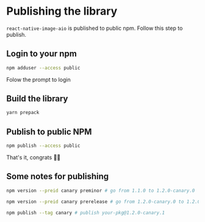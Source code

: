 # Publishing the library

`react-native-image-aio` is published to public npm. Follow this step to publish.

## Login to your npm
```sh
npm adduser --access public
```

Folow the prompt to login

## Build the library
```sh
yarn prepack
```

## Publish to public NPM

```sh
npm publish --access public
```

That's it, congrats 🥳🥳

## Some notes for publishing
```sh
npm version --preid canary preminor # go from 1.1.0 to 1.2.0-canary.0

npm version --preid canary prerelease # go from 1.2.0-canary.0 to 1.2.0-canary.1

npm publish --tag canary # publish your-pkg@1.2.0-canary.1
```